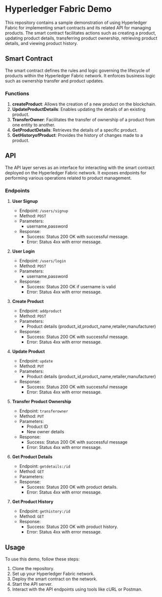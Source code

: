 # Hyperledger Fabric Demo

This repository contains a sample demonstration of using Hyperledger Fabric for implementing smart contracts and its related API for managing products. The smart contract facilitates actions such as creating a product, updating product details, transferring product ownership, retrieving product details, and viewing product history.

## Smart Contract

The smart contract defines the rules and logic governing the lifecycle of products within the Hyperledger Fabric network. It enforces business logic such as ownership transfer and product updates.

### Functions

1. **createProduct**: Allows the creation of a new product on the blockchain.
2. **UpdateProductDetails**: Enables updating the details of an existing product.
3. **TransferOwner**: Facilitates the transfer of ownership of a product from one entity to another.
4. **GetProductDetails**: Retrieves the details of a specific product.
5. **GetHistoryofProduct**: Provides the history of changes made to a product.

## API

The API layer serves as an interface for interacting with the smart contract deployed on the Hyperledger Fabric network. It exposes endpoints for performing various operations related to product management.

### Endpoints

1. **User Signup**
   - Endpoint: `/users/signup`
   - Method: `POST`
   - Parameters: 
     - username,password
   - Response: 
     - Success: Status 200 OK with successful message.
     - Error: Status 4xx with error message.
  
2. **User Login**
   - Endpoint: `/users/login`
   - Method: `POST`
   - Parameters: 
     - username,password
   - Response: 
     - Success: Status 200 OK if username is valid
     - Error: Status 4xx with error message.
       
3. **Create Product**
   - Endpoint: `addproduct`
   - Method: `POST`
   - Parameters: 
     - Product details (product_id,product_name,retailer,manufacturer)
   - Response: 
     - Success: Status 200 OK with successful message.
     - Error: Status 4xx with error message.

4. **Update Product**
   - Endpoint: `update`
   - Method: `PUT`
   - Parameters: 
     - Product details (product_id,product_name,retailer,manufacturer)
   - Response: 
     - Success: Status 200 OK with successful message
     - Error: Status 4xx with error message.

5. **Transfer Product Ownership**
   - Endpoint: `transferowner`
   - Method: `PUT`
   - Parameters: 
     - Product ID
     - New owner details
   - Response: 
     - Success: Status 200 OK with successful message
     - Error: Status 4xx with error message.

6. **Get Product Details**
   - Endpoint: `getdetails:/id`
   - Method: `GET`
   - Parameters: 
   - Response: 
     - Success: Status 200 OK with product details.
     - Error: Status 4xx with error message.

7. **Get Product History**
   - Endpoint: `gethistory:/id`
   - Method: `GET`
   - Response: 
     - Success: Status 200 OK with product history.
     - Error: Status 4xx with error message.

## Usage

To use this demo, follow these steps:

1. Clone the repository.
2. Set up your Hyperledger Fabric network.
3. Deploy the smart contract on the network.
4. Start the API server.
5. Interact with the API endpoints using tools like cURL or Postman.
